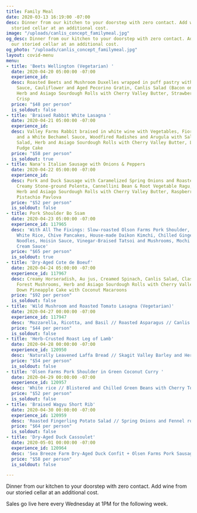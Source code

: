 ```yaml
---
title: Family Meal
date: 2020-03-13 16:19:00 -07:00
desc: Dinner from our kitchen to your doorstep with zero contact. Add wine from our
  storied cellar at an additional cost.
image: "/uploads/canlis_concept_familymeal.jpg"
og_desc: Dinner from our kitchen to your doorstep with zero contact. Add wine from
  our storied cellar at an additional cost.
og_photo: "/uploads/canlis_concept_familymeal.jpg"
layout: covid-menu
menu:
- title: 'Beets Wellington (Vegetarian) '
  date: 2020-04-20 05:00:00 -07:00
  experience_id:
  desc: Roasted Beets and Mushroom Duxelles wrapped in puff pastry with Mushroom-Peppercorn
    Sauce, Cauliflower and Aged Pecorino Gratin, Canlis Salad (Bacon on the side),
    Herb and Asiago Sourdough Rolls with Cherry Valley Butter, Strawberry and Rhubarb
    Crisp
  price: "$48 per person"
  is_soldout: false
- title: 'Braised Rabbit White Lasagna '
  date: 2020-04-21 05:00:00 -07:00
  experience_id:
  desc: Valley Farms Rabbit braised in white wine with Vegetables, Fiore Sardo Cheese
    and a White Bechamel Sauce, Woodfired Radishes and Arugula with Salsa Verde, Canlis
    Salad, Herb and Asiago Sourdough Rolls with Cherry Valley Butter, Layered Chocolate
    Fudge Cake
  price: "$58 per person"
  is_soldout: true
- title: Nana's Italian Sausage with Onions & Peppers
  date: 2020-04-22 05:00:00 -07:00
  experience_id:
  desc: Pork and Duck Sausage with Caramelized Spring Onions and Roasted Peppers,
    Creamy Stone-ground Polenta, Cannellini Bean & Root Vegetable Ragu, Canlis Salad,
    Herb and Asiago Sourdough Rolls with Cherry Valley Butter, Raspberry, Rose, and
    Pistachio Pavlova
  price: "$52 per person"
  is_soldout: false
- title: Pork Shoulder Bo Ssam
  date: 2020-04-23 05:00:00 -07:00
  experience_id: 117965
  desc: 'With All The Fixings: Slow-roasted Olson Farms Pork Shoulder, Bibb Lettuce,
    White Rice, Chive Pancakes, House-made Daikon Kimchi, Chilled Ginger Scallion
    Noodles, Hoisin Sauce, Vinegar-Braised Tatsoi and Mushrooms, Mochi Cake with Coconut
    Cream Sauce'
  price: "$65 per person"
  is_soldout: true
- title: 'Dry-Aged Cote de Boeuf'
  date: 2020-04-24 05:00:00 -07:00
  experience_id: 117967
  desc: Creamy Horseradish, Au jus, Creamed Spinach, Canlis Salad, Classic Canlis
    Forest Mushrooms, Herb and Asiago Sourdough Rolls with Cherry Valley Butter, Upside
    Down Pineapple Cake with Coconut Macaroons
  price: "$92 per person"
  is_soldout: false
- title: 'Wild Mushroom and Roasted Tomato Lasagna (Vegetarian)'
  date: 2020-04-27 00:00:00 -07:00
  experience_id: 117947
  desc: 'Mozzarella, Ricotta, and Basil // Roasted Asparagus // Canlis Salad (bacon on the side) // Brioche Rolls and Cherry Valley Butter // Chocolate Peanut Butter Sandwich Cookies'
  price: "$44 per person"
  is_soldout: false
- title: 'Herb-Crusted Roast Leg of Lamb'
  date: 2020-04-28 00:00:00 -07:00
  experience_id: 120950
  desc: 'Naturally Leavened Laffa Bread // Skagit Valley Barley and Herb Tabbouleh // Canlis Salad, Tehina Hummus // Olives and Feta // Homemade Baklava'
  price: "$54 per person"
  is_soldout: false
- title: 'Olsen Farms Pork Shoulder in Green Coconut Curry '
  date: 2020-04-29 00:00:00 -07:00
  experience_id: 120957
  desc: 'White rice // Blistered and Chilled Green Beans with Cherry Tomato and Lime // Roasted Broccoli Raab with Fermented Black Bean Sauce // Young Lettuce and Herb Salad with Peanuts in Fish Sauce-Citronette // Black Sticky Rice Pudding'
  price: "$52 per person"
  is_soldout: false
- title: 'Braised Wagyu Short Rib'
  date: 2020-04-30 00:00:00 -07:00
  experience_id: 120959
  desc: 'Roasted Fingerling Potato Salad // Spring Onions and Fennel roasted in Pernod butter // Canlis Salad // Brioche Rolls and Cherry Valley Butter  // Lemon Meringue Tart'
  price: "$64 per person"
  is_soldout: false
- title: 'Dry-Aged Duck Cassoulet'
  date: 2020-05-01 00:00:00 -07:00
  experience_id: 120964
  desc: 'Sea Breeze Farm Dry-Aged Duck Confit + Olsen Farms Pork Sausage and Cannellini Beans // Canlis Forest Mushrooms // Canlis Salad // Brioche Rolls and Cherry Valley Butter  // Chocolate Pot de Creme'
  price: "$58 per person"
  is_soldout: false

---
```


Dinner from our kitchen to your doorstep with zero contact. Add wine from our storied cellar at an additional cost.

Sales go live here every Wednesday at 1PM for the following week.

